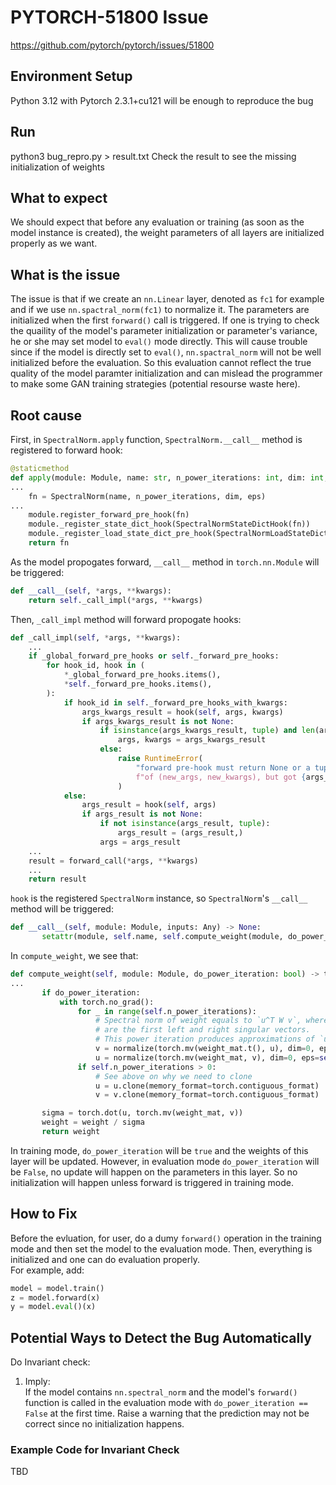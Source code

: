 # PYTORCH-51800 Issue

https://github.com/pytorch/pytorch/issues/51800

## Environment Setup

Python 3.12 with Pytorch 2.3.1+cu121 will be enough to reproduce the bug

## Run

python3 bug_repro.py > result.txt
Check the result to see the missing initialization of weights

## What to expect

We should expect that before any evaluation or training (as soon as the model instance is created), the weight parameters of all layers are initialized properly as we want.

## What is the issue

The issue is that if we create an `nn.Linear` layer, denoted as `fc1` for example and if we use `nn.spactral_norm(fc1)` to normalize it. The parameters are initialized when the first `forward()` call is triggered. If one is trying to check the quaility of the model's parameter initialization or parameter's variance, he or she may set model to `eval()` mode directly. This will cause trouble since if the model is directly set to `eval()`, `nn.spactral_norm` will not be well initialized before the evaluation. So this evaluation cannot reflect the true 
quality of the model paramter initialization and can mislead the programmer to make some GAN training strategies (potential resourse waste here). 

## Root cause
First, in `SpectralNorm.apply` function, `SpectralNorm.__call__` method is registered to forward hook:  
```python
@staticmethod
def apply(module: Module, name: str, n_power_iterations: int, dim: int, eps: float) -> 'SpectralNorm':
...
    fn = SpectralNorm(name, n_power_iterations, dim, eps)
...
    module.register_forward_pre_hook(fn)
    module._register_state_dict_hook(SpectralNormStateDictHook(fn))
    module._register_load_state_dict_pre_hook(SpectralNormLoadStateDictPreHook(fn))
    return fn
```

As the model propogates forward, `__call__` method in `torch.nn.Module` will be triggered:  
```python
def __call__(self, *args, **kwargs):
    return self._call_impl(*args, **kwargs)
```
Then, `_call_impl` method will forward propogate hooks:  
```python
def _call_impl(self, *args, **kwargs):
    ...
    if _global_forward_pre_hooks or self._forward_pre_hooks:
        for hook_id, hook in (
            *_global_forward_pre_hooks.items(),
            *self._forward_pre_hooks.items(),
        ):
            if hook_id in self._forward_pre_hooks_with_kwargs:
                args_kwargs_result = hook(self, args, kwargs)
                if args_kwargs_result is not None:
                    if isinstance(args_kwargs_result, tuple) and len(args_kwargs_result) == 2:
                        args, kwargs = args_kwargs_result
                    else:
                        raise RuntimeError(
                            "forward pre-hook must return None or a tuple "
                            f"of (new_args, new_kwargs), but got {args_kwargs_result}."
                        )
            else:
                args_result = hook(self, args)
                if args_result is not None:
                    if not isinstance(args_result, tuple):
                        args_result = (args_result,)
                    args = args_result
    ...
    result = forward_call(*args, **kwargs)
    ...
    return result
```
`hook` is the registered `SpectralNorm` instance, so `SpectralNorm`'s `__call__` method will be triggered:  
 ```python
 def __call__(self, module: Module, inputs: Any) -> None:
        setattr(module, self.name, self.compute_weight(module, do_power_iteration=module.training))
 ```
In `compute_weight`, we see that:  
 ```python
 def compute_weight(self, module: Module, do_power_iteration: bool) -> torch.Tensor:
...
        if do_power_iteration:
            with torch.no_grad():
                for _ in range(self.n_power_iterations):
                    # Spectral norm of weight equals to `u^T W v`, where `u` and `v`
                    # are the first left and right singular vectors.
                    # This power iteration produces approximations of `u` and `v`.
                    v = normalize(torch.mv(weight_mat.t(), u), dim=0, eps=self.eps, out=v)
                    u = normalize(torch.mv(weight_mat, v), dim=0, eps=self.eps, out=u)
                if self.n_power_iterations > 0:
                    # See above on why we need to clone
                    u = u.clone(memory_format=torch.contiguous_format)
                    v = v.clone(memory_format=torch.contiguous_format)

        sigma = torch.dot(u, torch.mv(weight_mat, v))
        weight = weight / sigma
        return weight
  ```
In training mode, `do_power_iteration` will be `true` and the weights of this layer will be updated. However, in evaluation mode `do_power_iteration` will be `False`, no update will happen on the parameters in this layer. So no initialization will happen unless forward is triggered in training mode.  

## How to Fix

<!-- This bug has already been fixed -->

Before the evluation, for user, do a dumy `forward()` operation in the training mode and then set the model to the evaluation mode. Then, everything is initialized and one can do evaluation properly.  
For example, add:  
```python
model = model.train()
z = model.forward(x)
y = model.eval()(x)
```

## Potential Ways to Detect the Bug Automatically

<!-- I think this bug is very hard to be captured with the invariant approach -->

Do Invariant check:  
   1. Imply:  
   If the model contains `nn.spectral_norm` and the model's `forward()` function is called in the evaluation mode with `do_power_iteration == False` at the first time. Raise a warning that the prediction may not be correct since no initialization happens.
       
### Example Code for Invariant Check

TBD
